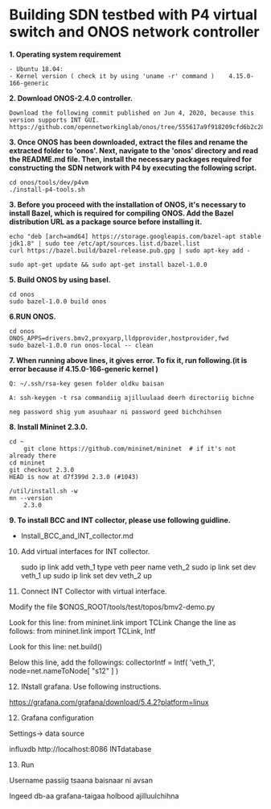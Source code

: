 # Building SDN testbed with P4 virtual switch and ONOS network controller

**1. Operating system requirement**

	- Ubuntu 18.04: 
	- Kernel version ( check it by using 'uname -r' command )    4.15.0-166-generic


**2. Download ONOS-2.4.0 controller.** 

 	Download the following commit published on Jun 4, 2020, because this version supports INT GUI. 
	https://github.com/opennetworkinglab/onos/tree/555617a9f918209cfd6b2c283d6a80638f83c17a
	
**3. Once ONOS has been downloaded, extract the files and rename the extracted folder to 'onos'. Next, navigate to the 'onos' directory and read the README.md file.  Then, install the necessary packages required for constructing the SDN network with P4 by executing the following script.**

	cd onos/tools/dev/p4vm
	./install-p4-tools.sh 

**3. Before you proceed with the installation of ONOS, it's necessary to install Bazel, which is required for compiling ONOS. Add the Bazel distribution URL as a package source before installing it.**

	echo "deb [arch=amd64] https://storage.googleapis.com/bazel-apt stable jdk1.8" | sudo tee /etc/apt/sources.list.d/bazel.list
	curl https://bazel.build/bazel-release.pub.gpg | sudo apt-key add -

	sudo apt-get update && sudo apt-get install bazel-1.0.0


**5. Build ONOS by using basel.** 

    
    cd onos
	sudo bazel-1.0.0 build onos
	
    

**6.RUN ONOS.**

	cd onos
	ONOS_APPS=drivers.bmv2,proxyarp,lldpprovider,hostprovider,fwd 
	sudo bazel-1.0.0 run onos-local -- clean 

**7. When running above lines, it gives error. To fix it, run following.(it is error because if 4.15.0-166-generic kernel )**

	Q: ~/.ssh/rsa-key gesen folder oldku baisan

	A: ssh-keygen -t rsa commandiig ajilluulaad deerh directoriig bichne

	neg password shig yum asuuhaar ni password geed bichchihsen 


**8. Install Mininet 2.3.0.**


	cd ~
        git clone https://github.com/mininet/mininet  # if it's not already there
	cd mininet
	git checkout 2.3.0
	HEAD is now at d7f399d 2.3.0 (#1043)

	/util/install.sh -w
	mn --version
		2.3.0

**9. To install BCC and INT collector, please use following guidline.** 

- Install_BCC_and_INT_collector.md


10. Add virtual interfaces for INT collector.

	sudo ip link add veth_1 type veth peer name veth_2 
	sudo ip link set dev veth_1 up 
	sudo ip link set dev veth_2 up 

11. Connect INT Collector with virtual interface. 


Modify the file $ONOS_ROOT/tools/test/topos/bmv2-demo.py


Look for this line: 
	from mininet.link import TCLink
Change the line as follows:
	from mininet.link import TCLink, Intf

Look for this line: 
	net.build()

Below this line, add the followings:
	collectorIntf = Intf( 'veth_1', node=net.nameToNode[ "s12" ] )

12. INstall grafana. Use following instructions. 

https://grafana.com/grafana/download/5.4.2?platform=linux

12. Grafana configuration 

Settings-> data source 

influxdb 
http://localhost:8086
INTdatabase

13. Run 

Username passiig tsaana baisnaar ni avsan


Ingeed db-aa grafana-taigaa holbood ajilluulchihna









